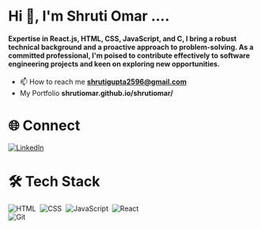 <h1 align="left">Hi 👋, I'm Shruti Omar ....</h1>
<h4 align="left">Expertise in React.js, HTML, CSS, JavaScript, and C, I bring a robust technical background and a proactive
approach to problem-solving. As a committed professional, I'm poised to contribute effectively to software
engineering projects and keen on exploring new opportunities.</h4>


- 📫 How to reach me **shrutigupta2596@gmail.com**
- My Portfolio **shrutiomar.github.io/shrutiomar/**

# 🌐 Connect

  [![LinkedIn](https://img.shields.io/badge/-LinkedIn-0077B5?style=for-the-badge&logo=linkedin&logoWidth=20&logoColor=white)](https://linkedin.com/in/shrutiomarcoder/)&nbsp;



# 🛠 Tech Stack
  ![HTML](https://img.shields.io/badge/-HTML-E34F26?style=for-the-badge&logo=html5&logoWidth=20&logoColor=white)&nbsp; 
  ![CSS](https://img.shields.io/badge/-CSS-1572B6?style=for-the-badge&logo=css3&logoWidth=20&logoColor=white)&nbsp;
  ![JavaScript](https://img.shields.io/badge/-JavaScript-F7DF1E?style=for-the-badge&logo=javascript&logoWidth=20&logoColor=black)&nbsp;
  ![React](https://img.shields.io/badge/-React-61DAFB?style=for-the-badge&logo=react&logoWidth=20&logoColor=black)</br> 
  ![Git](https://img.shields.io/badge/-Git-F05032?style=for-the-badge&logo=git&logoWidth=20&logoColor=white)&nbsp;
